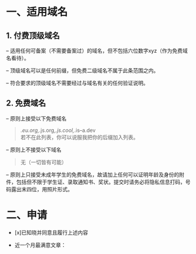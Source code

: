 # 一、适用域名

## 1. 付费顶级域名

– 适用任何可备案（不需要备案过）的域名，但不包括六位数字xyz（作为免费域名看待）。

– 顶级域名可以是任何前缀，但免费二级域名不属于此条范围之内。

– 符合要求的顶级域名不需要经过与域名有关的任何验证说明。

## 2. 免费域名

– 原则上接受以下免费域名

>*.eu.org,*.js.org,*.js.cool,*.is–a.dev<br>若不在此列表，你可以说服我把你的后缀加入列表。


– 原则上不接受以下域名

>无（一切皆有可能）

– 原则上只接受未成年学生的免费域名，故请加上任何可以证明年龄及身份的附件，包括但不限于学生证、录取通知书、奖状。提交时请务必将隐私信息打码，号码露出末四位，用照片形式。

# 二、申请
- [x]已知晓并同意且履行上述内容

- 近一个月最满意文章：

